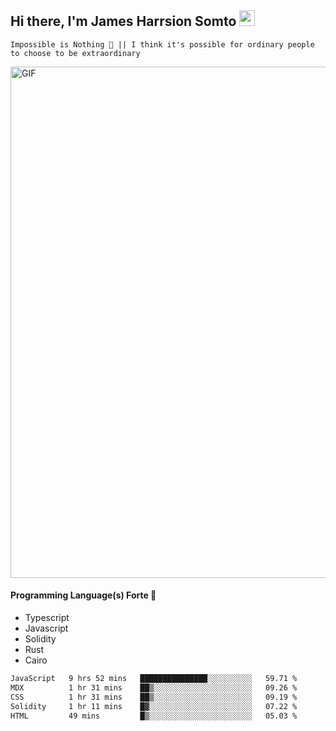 ## Hi there, I'm James Harrsion Somto <img src="https://media.giphy.com/media/hvRJCLFzcasrR4ia7z/giphy.gif" width="25px">

`Impossible is Nothing 🚀 || I think it's possible for ordinary people to choose to be extraordinary`

 
<img align="center" alt="GIF" src="https://github.com/Gapur/Gapur/blob/master/coding.gif?raw=true" width="818px" height="818px" />


#### Programming Language(s) Forte 🚀
- Typescript
- Javascript
- Solidity
- Rust
- Cairo



<!--START_SECTION:waka-->

```txt
JavaScript   9 hrs 52 mins   ███████████████░░░░░░░░░░   59.71 %
MDX          1 hr 31 mins    ██▒░░░░░░░░░░░░░░░░░░░░░░   09.26 %
CSS          1 hr 31 mins    ██▒░░░░░░░░░░░░░░░░░░░░░░   09.19 %
Solidity     1 hr 11 mins    █▓░░░░░░░░░░░░░░░░░░░░░░░   07.22 %
HTML         49 mins         █▒░░░░░░░░░░░░░░░░░░░░░░░   05.03 %
```

<!--END_SECTION:waka-->
<br />
<br />
<br />







